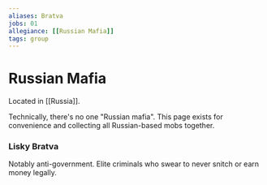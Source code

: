 ```yaml
---
aliases: Bratva
jobs: 01
allegiance: [[Russian Mafia]]
tags: group
---
```

# Russian Mafia
Located in [[Russia]]. 

Technically, there's no one "Russian mafia". This page exists for convenience and collecting all Russian-based mobs together.

### Lisky Bratva
Notably anti-government. Elite criminals who swear to never snitch or earn money legally. 